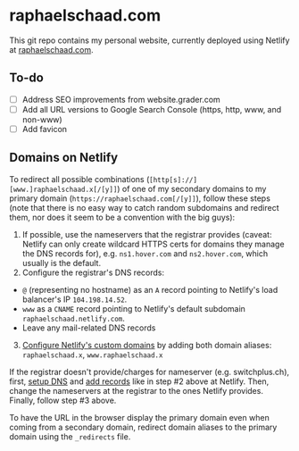 # raphaelschaad.com

This git repo contains my personal website, currently deployed using Netlify at [raphaelschaad.com](https://raphaelschaad.com).

## To-do
- [ ] Address SEO improvements from website.grader.com
- [ ] Add all URL versions to Google Search Console (https, http, www, and non-www)
- [ ] Add favicon

## Domains on Netlify
To redirect all possible combinations (`[http[s]://][www.]raphaelschaad.x[/[y]]`) of one of my secondary domains to my primary domain (`https://raphaelschaad.com[/[y]]`), follow these steps (note that there is no easy way to catch random subdomains and redirect them, nor does it seem to be a convention with the big guys):

1. If possible, use the nameservers that the registrar provides (caveat: Netlify can only create wildcard HTTPS certs for domains they manage the DNS records for), e.g. `ns1.hover.com` and `ns2.hover.com`, which usually is the default.
2. Configure the registrar's DNS records:
  - `@` (representing no hostname) as an `A` record pointing to Netlify's load balancer's IP `104.198.14.52`.
  - `www` as a `CNAME` record pointing to Netlify's default subdomain `raphaelschaad.netlify.com`.
  - Leave any mail-related DNS records
3. [Configure Netlify's custom domains](https://app.netlify.com/sites/raphaelschaad/settings/domain) by adding both domain aliases: `raphaelschaad.x`, `www.raphaelschaad.x`

If the registrar doesn't provide/charges for nameserver (e.g. switchplus.ch), first, [setup DNS](https://app.netlify.com/account/dns/setup) and [add records](https://app.netlify.com/account/dns) like in step #2 above at Netlify. Then, change the nameservers at the registrar to the ones Netlify provides. Finally, follow step #3 above.

To have the URL in the browser display the primary domain even when coming from a secondary domain, redirect domain aliases to the primary domain using the `_redirects` file.

